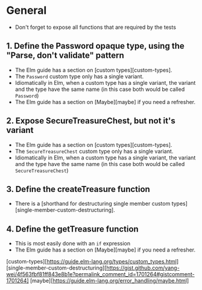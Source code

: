 # General

- Don't forget to expose all functions that are required by the tests

## 1. Define the Password opaque type, using the "Parse, don't validate" pattern

- The Elm guide has a section on [custom types][custom-types].
- The `Password` custom type only has a single variant.
- Idiomatically in Elm, when a custom type has a single variant, the variant and the type have the same name (in this case both would be called `Password`)
- The Elm guide has a section on [Maybe][maybe] if you need a refresher.

## 2. Expose SecureTreasureChest, but not it's variant

- The Elm guide has a section on [custom types][custom-types].
- The `SecureTreasureChest` custom type only has a single variant.
- Idiomatically in Elm, when a custom type has a single variant, the variant and the type have the same name (in this case both would be called `SecureTreasureChest`)

## 3. Define the createTreasure function

- There is a [shorthand for destructuring single member custom types][single-member-custom-destructuring].

## 4. Define the getTreasure function

- This is most easily done with an `if` expression
- The Elm guide has a section on [Maybe][maybe] if you need a refresher.

[custom-types][https://guide.elm-lang.org/types/custom_types.html]
[single-member-custom-destructuring][https://gist.github.com/yang-wei/4f563fbf81ff843e8b1e?permalink_comment_id=1701264#gistcomment-1701264]
[maybe][https://guide.elm-lang.org/error_handling/maybe.html]
